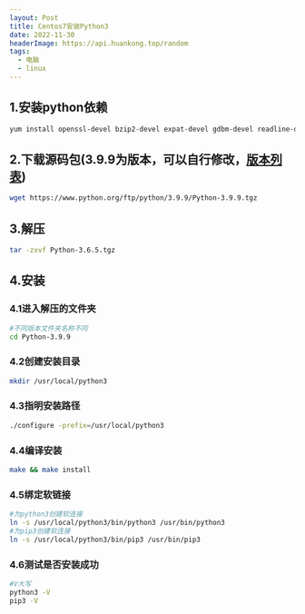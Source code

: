 ```yaml
---
layout: Post
title: Centos7安装Python3
date: 2022-11-30
headerImage: https://api.huankong.top/random
tags:
  - 电脑
  - linux
---
```


## 1.安装python依赖

~~~ sh
yum install openssl-devel bzip2-devel expat-devel gdbm-devel readline-devel sqlite-devel
~~~

## 2.下载源码包(3.9.9为版本，可以自行修改，[版本列表](https://www.python.org/ftp/python))

~~~ sh
wget https://www.python.org/ftp/python/3.9.9/Python-3.9.9.tgz
~~~

## 3.解压

~~~sh
tar -zxvf Python-3.6.5.tgz
~~~

## 4.安装

### 4.1进入解压的文件夹

~~~ sh
#不同版本文件夹名称不同
cd Python-3.9.9 
~~~

### 4.2创建安装目录

~~~ sh
mkdir /usr/local/python3
~~~

### 4.3指明安装路径

~~~ sh
./configure -prefix=/usr/local/python3
~~~

### 4.4编译安装

~~~ sh
make && make install
~~~

### 4.5绑定软链接

~~~ sh
#为python3创建软连接 
ln -s /usr/local/python3/bin/python3 /usr/bin/python3 
#为pip3创建软连接
ln -s /usr/local/python3/bin/pip3 /usr/bin/pip3  
~~~

### 4.6测试是否安装成功

~~~ sh
#V大写
python3 -V
pip3 -V
~~~
